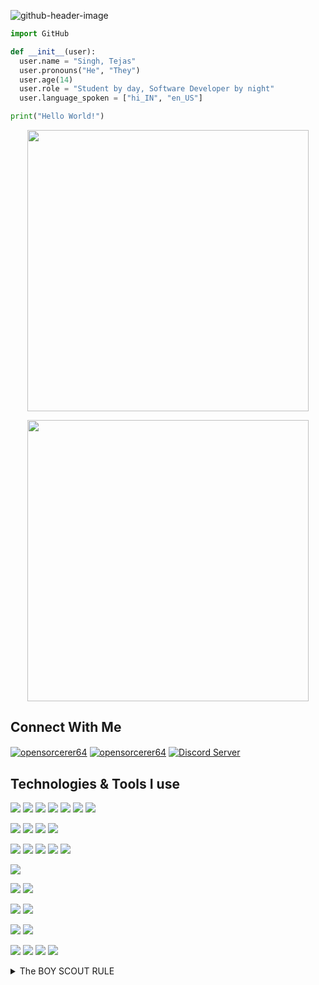 ![github-header-image](https://user-images.githubusercontent.com/78641958/179437799-e958486a-d4c4-4359-b28e-5bb817d63dcb.png)


```python
import GitHub

def __init__(user):
  user.name = "Singh, Tejas"
  user.pronouns("He", "They")
  user.age(14)
  user.role = "Student by day, Software Developer by night"
  user.language_spoken = ["hi_IN", "en_US"]

print("Hello World!")
```


<p align="center">
	<img width="450em" src="https://github-readme-stats.vercel.app/api?username=open-sorcerer64&show_icons=true&include_all_commits=true&count_private=true&hide_border=true&theme=dark" />
</p>

<p align="center">
	<img width="450em" src="http://github-readme-streak-stats.herokuapp.com?user=open-sorcerer64&theme=github-dark&hide_border=true"/>
</p>




<!--START_SECTION:activity--> 





<!--END_SECTION:activity--> 



## Connect With Me
<p align="left">
<a href="https://dev.to/opensorcerer64" target="blank"><img align="center" src="https://img.shields.io/badge/dev.to-0A0A0A?style=for-the-badge&logo=devdotto&logoColor=white" alt="opensorcerer64" /></a>
<a href="https://twitter.com/opensorcerer64" target="blank"><img align="center" src="https://img.shields.io/badge/Twitter-1DA1F2?style=for-the-badge&logo=twitter&logoColor=white" alt="opensorcerer64" /></a>
<a href="https://discord.gg/yHZRESvjWS" target="blank"><img align="center" src="https://img.shields.io/badge/Discord-5865F2?style=for-the-badge&logo=discord&logoColor=white)" alt="Discord Server" /></a>
</p>


## Technologies & Tools I use 

<!---
![](https://img.shields.io/badge/Gmail-D14836?style=for-the-badge&logo=gmail&logoColor=white)
![](https://img.shields.io/badge/Outlook-0078D4?style=for-the-badge&logo=microsoft-outlook&logoColor=white)
![](
![](https://img.shields.io/badge/GitHub-100000?style=for-the-badge&logo=github&logoColor=white)
![](https://img.shields.io/badge/Quora-%23B92B27.svg?&style=for-the-badge&logo=Quora&logoColor=white)
![](https://img.shields.io/badge/Reddit-FF4500?style=for-the-badge&logo=reddit&logoColor=white)
![]()
![](https://img.shields.io/badge/Spotify-1ED760?&style=for-the-badge&logo=spotify&logoColor=white) --->

![](https://img.shields.io/badge/Canva-%2300C4CC.svg?&style=for-the-badge&logo=Canva&logoColor=white)
![](https://img.shields.io/badge/conda-342B029.svg?&style=for-the-badge&logo=anaconda&logoColor=white)
![](https://img.shields.io/badge/Electron-2B2E3A?style=for-the-badge&logo=electron&logoColor=9FEAF9)
![](https://img.shields.io/badge/Flask-000000?style=for-the-badge&logo=flask&logoColor=white)
![](https://img.shields.io/badge/Markdown-000000?style=for-the-badge&logo=markdown&logoColor=white)
![](https://img.shields.io/badge/Qt-41CD52?style=for-the-badge&logo=qt&logoColor=white)
![](https://img.shields.io/badge/Shell_Script-121011?style=for-the-badge&logo=gnu-bash&logoColor=white)

![](https://img.shields.io/badge/Arduino_IDE-00979D?style=for-the-badge&logo=arduino&logoColor=white)
![](https://img.shields.io/badge/PyCharm-000000.svg?&style=for-the-badge&logo=PyCharm&logoColor=white)
![](https://img.shields.io/badge/replit-667881?style=for-the-badge&logo=replit&logoColor=white)
![](https://img.shields.io/badge/VSCode-0078D4?style=for-the-badge&logo=visual%20studio%20code&logoColor=white)

![](https://img.shields.io/badge/CSS3-1572B6?style=for-the-badge&logo=css3&logoColor=white)
![](https://img.shields.io/badge/HTML5-E34F26?style=for-the-badge&logo=html5&logoColor=white)
![](https://img.shields.io/badge/JavaScript-323330?style=for-the-badge&logo=javascript&logoColor=F7DF1E)
![](https://img.shields.io/badge/Lua-2C2D72?style=for-the-badge&logo=lua&logoColor=white)
![](https://img.shields.io/badge/Python-FFD43B?style=for-the-badge&logo=python)

![](https://img.shields.io/badge/prettier-1A2C34?style=for-the-badge&logo=prettier&logoColor=F7BA3E)

![](https://img.shields.io/badge/LibreOffice-18A303?style=for-the-badge&logo=LibreOffice&logoColor=white)
![](https://img.shields.io/badge/Notion-000000?style=for-the-badge&logo=notion&logoColor=white)

![](https://img.shields.io/badge/Android-3DDC84?style=for-the-badge&logo=android&logoColor=white)
![](https://img.shields.io/badge/Linux-FCC624?style=for-the-badge&logo=linux&logoColor=black)

![](https://img.shields.io/badge/Arduino-00979D?style=for-the-badge&logo=Arduino&logoColor=white)
![](https://img.shields.io/badge/Raspberry%20Pi-A22846?style=for-the-badge&logo=Raspberry%20Pi&logoColor=white)

![](https://img.shields.io/badge/GIT-E44C30?style=for-the-badge&logo=git&logoColor=white)
![](https://img.shields.io/badge/GNU%20Bash-4EAA25?style=for-the-badge&logo=GNU%20Bash&logoColor=white)
![](https://img.shields.io/badge/Firefox_Browser-FF7139?style=for-the-badge&logo=Firefox-Browser&logoColor=white)
![](https://img.shields.io/badge/Vivaldi-EF3939?style=for-the-badge&logo=Vivaldi&logoColor=white)


<details><summary> The BOY SCOUT RULE</summary>
  I love open source software. But, I do not maintain any big projects or something like that (Why? I simply am too busy to do that), but what I really like is the, BOY SCOUT RULE. I contribute to things as I come across issues that I think other people might struggle with!
</details>

